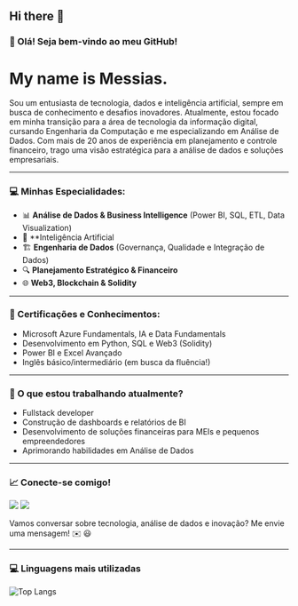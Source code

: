 ## Hi there 👋

### 👋 Olá! Seja bem-vindo ao meu GitHub!
# My name is Messias.

Sou um entusiasta de tecnologia, dados e inteligência artificial, sempre em busca de conhecimento e desafios inovadores. Atualmente, estou focado em minha transição para a área de tecnologia da informação digital, cursando Engenharia da Computação e me especializando em Análise de Dados. Com mais de 20 anos de experiência em planejamento e controle financeiro, trago uma visão estratégica para a análise de dados e soluções empresariais.

---

### 💻 Minhas Especialidades:
- 📊 **Análise de Dados & Business Intelligence** (Power BI, SQL, ETL, Data Visualization)
- 🤖 **Inteligência Artificial
- 🏗️ **Engenharia de Dados** (Governança, Qualidade e Integração de Dados)
- 🔍 **Planejamento Estratégico & Financeiro**
- 🌐 **Web3, Blockchain & Solidity**

---

### 📌 Certificações e Conhecimentos:
- Microsoft Azure Fundamentals, IA e Data Fundamentals
- Desenvolvimento em Python, SQL e Web3 (Solidity)
- Power BI e Excel Avançado
- Inglês básico/intermediário (em busca da fluência!)

---

### 🚀 O que estou trabalhando atualmente?
- Fullstack developer
- Construção de dashboards e relatórios de BI
- Desenvolvimento de soluções financeiras para MEIs e pequenos empreendedores
- Aprimorando habilidades em Análise de Dados

---

### 📈 Conecte-se comigo!

<a href="https://www.linkedin.com/in/messias-novaes" target="_blank"><img loading="lazy" src="https://img.shields.io/badge/-LinkedIn-%230077B5?style=for-the-badge&logo=linkedin&logoColor=white" target="_blank"></a> 
<a href="https://mail.google.com/mail/?view=cm&fs=1&to=messsiascomp@gmail.com"><img loading="lazy" src="https://img.shields.io/badge/Gmail-D14836?style=for-the-badge&logo=gmail&logoColor=white" target="_blank"></a>


Vamos conversar sobre tecnologia, análise de dados e inovação? Me envie uma mensagem! ✉️ 😃

---

### :computer: Linguagens mais utilizadas

![Top Langs](https://github-readme-stats.vercel.app/api/top-langs/?username=MessiasnovaesTI&layout=compact&theme=radical)





